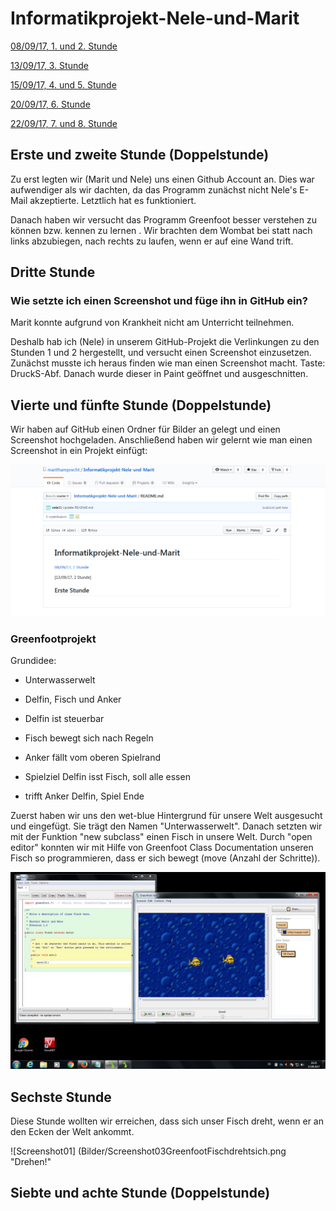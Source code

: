 # Informatikprojekt-Nele-und-Marit
[08/09/17, 1. und 2. Stunde](#1)

[13/09/17, 3. Stunde](#2)

[15/09/17, 4. und 5. Stunde](#3)

[20/09/17, 6. Stunde](#4)

[22/09/17, 7. und 8. Stunde](#5)



## Erste und zweite Stunde<a name="1"></a> (Doppelstunde)

Zu erst legten wir (Marit und Nele) uns einen Github Account an. Dies war aufwendiger als wir dachten, da das Programm zunächst nicht Nele's E-Mail akzeptierte. Letztlich hat es funktioniert.

Danach haben wir versucht das Programm Greenfoot besser verstehen zu können bzw. kennen zu lernen . Wir brachten dem Wombat bei statt nach links abzubiegen, nach rechts zu laufen, wenn er auf eine Wand trift.



## Dritte Stunde<a name="2"></a>

### Wie setzte ich einen Screenshot und füge ihn in GitHub ein?

Marit konnte aufgrund von Krankheit nicht am Unterricht teilnehmen. 

Deshalb hab ich (Nele) in unserem GitHub-Projekt die Verlinkungen zu den Stunden 1 und 2 hergestellt, und versucht einen Screenshot einzusetzen. Zunächst musste ich heraus finden wie man einen Screenshot macht. Taste: DruckS-Abf. Danach wurde dieser in Paint geöffnet und ausgeschnitten.



## Vierte und fünfte Stunde<a name="3"></a> (Doppelstunde)

Wir haben auf GitHub einen Ordner für Bilder an gelegt und einen Screenshot hochgeladen. Anschließend haben wir gelernt wie man einen Screenshot in ein Projekt einfügt:


![Screenshot01](Bilder/Screenshot01.png "Shot!")

### Greenfootprojekt 

Grundidee:

- Unterwasserwelt

- Delfin, Fisch und Anker

- Delfin ist steuerbar

- Fisch bewegt sich nach Regeln

- Anker fällt vom oberen Spielrand

- Spielziel Delfin isst Fisch, soll alle essen

- trifft Anker Delfin, Spiel Ende

Zuerst haben wir uns den wet-blue Hintergrund für unsere Welt ausgesucht und eingefügt. Sie trägt den Namen "Unterwasserwelt". Danach setzten wir mit der Funktion "new subclass" einen Fisch in unsere Welt. Durch "open editor" konnten wir mit Hilfe von Greenfoot Class Documentation unseren Fisch so programmieren, dass er sich bewegt (move (Anzahl der Schritte)).

![Screenshot01](Bilder/Screenshot02Greenfootspiel.png "Fisch!")



## Sechste Stunde <a name="4"></a>
Diese Stunde wollten wir erreichen, dass sich unser Fisch dreht, wenn er an den Ecken der Welt ankommt.

![Screenshot01]  (Bilder/Screenshot03GreenfootFischdrehtsich.png "Drehen!"


## Siebte und achte Stunde <a name="5"></a> (Doppelstunde)




